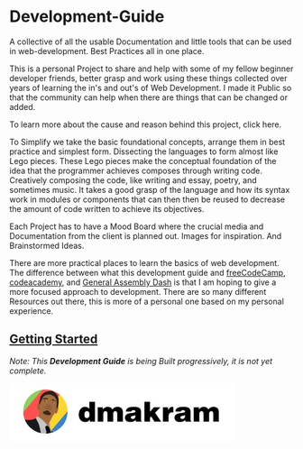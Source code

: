 # Development-Guide

A collective of all the usable Documentation and little tools that can be used in web-development. Best Practices all in one place.

This is a personal Project to share and help with some of my fellow beginner developer friends, better grasp and work using these things collected over years of learning the in's and out's of Web Development. I made it Public so that the community can help when there are things that can be changed or added.

To learn more about the cause and reason behind this project, click here.

To Simplify we take the basic foundational concepts, arrange them in best practice and simplest form. Dissecting the languages to form almost like Lego pieces. These Lego pieces make the conceptual foundation of the idea that the programmer achieves composes through writing code. Creatively composing the code, like writing and essay, poetry, and sometimes music. It takes a good grasp of the language and how its syntax work in modules or components that can then then be reused to decrease the amount of code written to achieve its objectives.

Each Project has to have a Mood Board where the crucial media and Documentation from the client is planned out. Images for inspiration. And Brainstormed Ideas.

There are more practical places to learn the basics of web development. The difference between what this development guide and [freeCodeCamp](https://www.freecodecamp.org/), [codeacademy](https://www.codecademy.com/), and [General Assembly Dash](https://dash.generalassemb.ly/) is that I am hoping to give a more focused approach to development. There are so many different Resources out there, this is more of a personal one based on my personal experience.



## [Getting Started](https://github.com/dmakram/Development-Guide/blob/main/Getting-Started.md)

*Note: This **Development Guide** is being Built progressively, it is not yet complete.*

![](https://raw.githubusercontent.com/dmakram/Development-Guide/main/dmakram.png)

